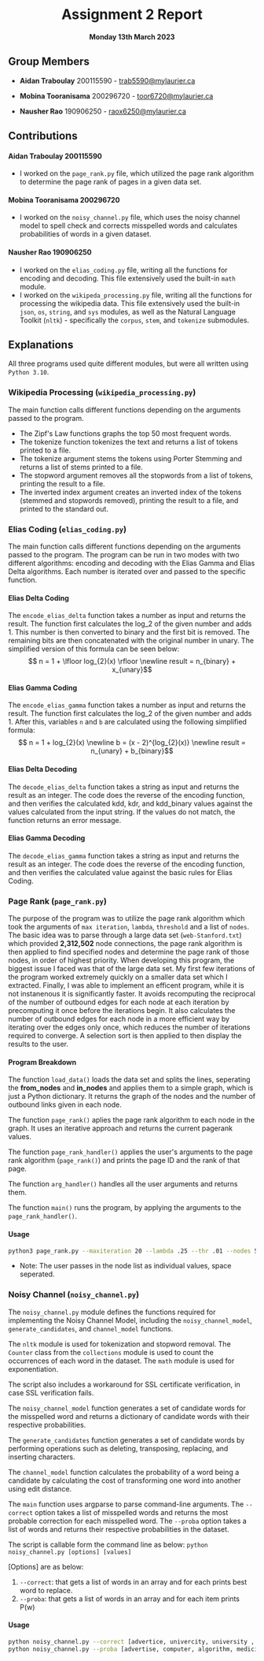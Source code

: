 
<div align="center">



# Assignment 2 Report



#### Monday 13th March 2023



</div>



## Group Members

*  **Aidan Traboulay** 200115590 - trab5590@mylaurier.ca

*  **Mobina Tooranisama** 200296720 - toor6720@mylaurier.ca

*  **Nausher Rao** 190906250 - raox6250@mylaurier.ca



## Contributions
 #### **Aidan Traboulay** 200115590
 - I worked on the `page_rank.py` file, which utilized the page rank algorithm to determine the page rank of pages in a given data set. 

####  **Mobina Tooranisama** 200296720
- I worked on the `noisy_channel.py` file, which uses the noisy channel model to spell check and corrects misspelled words and calculates probabilities of words in a given dataset.

####  **Nausher Rao** 190906250
- I worked on the `elias_coding.py` file, writing all the functions for encoding and decoding. This file extensively used the built-in `math` module.
- I worked on the `wikipeda_processing.py` file, writing all the functions for processing the wikipedia data. This file extensively used the built-in `json`, `os`, `string`, and `sys` modules, as well as the Natural Language Toolkit (`nltk`) - specifically the `corpus`, `stem`, and `tokenize` submodules.


## Explanations
All three programs used quite different modules, but were all written using `Python 3.10`.

### Wikipedia Processing (`wikipedia_processing.py`)
The main function calls different functions depending on the arguments passed to the program.
- The Zipf's Law functions graphs the top 50 most frequent words.
- The tokenize function tokenizes the text and returns a list of tokens printed to a file.
- The tokenize argument stems the tokens using Porter Stemming and returns a list of stems printed to a file.
- The stopword argument removes all the stopwords from a list of tokens, printing the result to a file.
- The inverted index argument creates an inverted index of the tokens (stemmed and stopwords removed), printing the result to a file, and printed to the standard out.


### Elias Coding (`elias_coding.py`)
The main function calls different functions depending on the arguments passed to the program. The program can be run in two modes with two different algorithms: encoding and decoding with the Elias Gamma and Elias Delta algorithms. Each number is iterated over and passed to the specific function.


#### Elias Delta Coding
The `encode_elias_delta` function takes a number as input and returns the result. The function first calculates the log_2 of the given number and adds 1. This number is then converted to binary and the first bit is removed. The remaining bits are then concatenated with the original number in unary. The simplified version of this formula can be seen below:
$$ n = 1 + \lfloor log_{2}(x) \rfloor \newline result = n_{binary} + x_{unary}$$


#### Elias Gamma Coding
The `encode_elias_gamma` function takes a number as input and returns the result. The function first calculates the log_2 of the given number and adds 1. After this, variables `n` and `b` are calculated using the following simplified formula:
$$ n = 1 + log_{2}(x) \newline b = (x - 2)^{log_{2}(x)} \newline result = n_{unary} + b_{binary}$$


#### Elias Delta Decoding
The `decode_elias_delta` function takes a string as input and returns the result as an integer. The code does the reverse of the encoding function, and then verifies the calculated kdd, kdr, and kdd_binary values against the values calculated from the input string. If the values do not match, the function returns an error message.


#### Elias Gamma Decoding
The `decode_elias_gamma` function takes a string as input and returns the result as an integer. The code does the reverse of the encoding function, and then verifies the calculated value against the basic rules for Elias Coding.


### Page Rank (`page_rank.py`)
The purpose of the program was to utilize the page rank algorithm which took the arguments of `max iteration`, `lambda`, `threshold` and a list of `nodes`. The basic idea was to parse through a large data set (`web-Stanford.txt`) which provided **2,312,502** node connections, the page rank algorithm is then applied to find specified nodes and determine the page rank of those nodes, in order of highest priority. When developing this program, the biggest issue I faced was that of the large data set. My first few iterations of the program worked extremely quickly on a smaller data set which I extracted. Finally, I was able to implement an efficent program, while it is not instanenous it is significantly faster. It avoids recomputing the reciprocal of the number of outbound edges for each node at each iteration by precomputing it once before the iterations begin. It also calculates the number of outbound edges for each node in a more efficient way by iterating over the edges only once, which reduces the number of iterations required to converge. A selection sort is then applied to then display the results to the user. 

#### Program Breakdown

The function `load_data()` loads the data set and splits the lines, seperating the **from_nodes** and **in_nodes** and applies them to a simple graph, which is just a Python dictionary. It returns the graph of the nodes and the number of outbound links given in each node.

The function `page_rank()` aplies the page rank algorithm to each node in the graph. It uses an iterative approach and returns the current pagerank values.

The function `page_rank_handler()` applies the user's arguments to the page rank algorithm (`page_rank()`) and prints the page ID and the rank of that page.

The function `arg_handler()` handles all the user arguments and returns them.

The function `main()` runs the program, by applying the arguments to the `page_rank_handler()`.

#### Usage
```sh
python3 page_rank.py --maxiteration 20 --lambda .25 --thr .01 --nodes 5 87524 632
```

- Note: The user passes in the node list as individual values, space seperated.

### Noisy Channel (`noisy_channel.py`)
The `noisy_channel.py` module defines the functions required for implementing the Noisy Channel Model, including the `noisy_channel_model`, `generate_candidates`, and `channel_model` functions. 

The `nltk` module is used for tokenization and stopword removal. The `Counter` class from the `collections` module is used to count the occurrences of each word in the dataset. The `math` module is used for exponentiation.

The script also includes a workaround for SSL certificate verification, in case SSL verification fails.

The `noisy_channel_model` function generates a set of candidate words for the misspelled word and returns a dictionary of candidate words with their respective probabilities. 

The `generate_candidates` function generates a set of candidate words by performing operations such as deleting, transposing, replacing, and inserting characters. 

The `channel_model` function calculates the probability of a word being a candidate by calculating the cost of transforming one word into another using edit distance.

The `main` function  uses argparse to parse command-line arguments. The `--correct` option takes a list of misspelled words and returns the most probable correction for each misspelled word. The `--proba` option takes a list of words and returns their respective probabilities in the dataset.

The script is callable form the command line as below:
```python noisy_channel.py [options] [values]```

[Options] are as below:
1. `--correct`: that gets a list of words in an array and for each prints best word to replace.
2. `--proba`: that gets a list of words in an array and for each item prints P(w)

#### Usage
```sh
python noisy_channel.py --correct [advertice, univercity, university , iimprove]
python noisy_channel.py --proba [advertise, computer, algorithm, medicine874r]
```